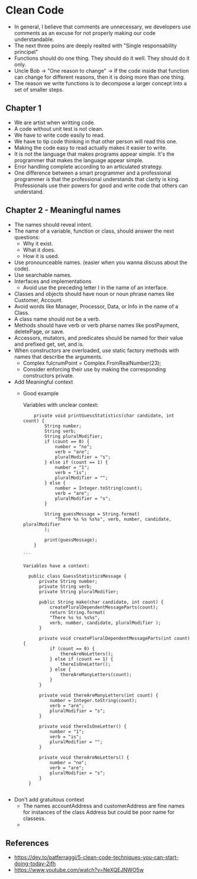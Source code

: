 # Clean Code

- In general, I believe that comments are unnecessary, we developers use comments as an excuse for not properly making our code understandable.
- The next three poins are deeply realted with "Single responsability principel"
- Functions should do one thing. They should do it well. They should do it only.
- Uncle Bob -> "One reason to change" -> If the code inside that function can change for different reasons, then it is doing more than one thing.
- The reason we write functions is to decompose a larger concept into a set of smaller steps.

## Chapter 1

-   We are artist when writting code.
-   A code without unit test is not clean.
-   We have to write code easily to read.
-   We have to tip code thinking in that other person will read this one.
-   Making the code easy to read actually makes it easier to write.
-   It is not the language that makes programs appear simple. It's the programmer that makes the language appear simple.
-   Error handling complete according to an articulated strategy.
-   One difference between a smart programmer and a professional programmer is that
    the professional understands that clarity is king. Professionals use their powers for good
    and write code that others can understand.

## Chapter 2 - Meaningful names

-   The names should reveal intent.
-   The name of a variable, function or class, should answer the next questions:
    -   Why it exist.
    -   What it does.
    -   How it is used.
-   Use pronounceable names. (easier when you wanna discuss about the code).
-   Use searchable names.
-   Interfaces and implementations
    -   Avoid use the preceding letter I in the name of an interface.
-   Classes and objects should have noun or noun phrase names like Customer, Account.
-   Avoid words like Manager, Processor, Data, or Info in the name of a Class.
-   A class name should not be a verb.
-   Methods should have verb or verb pharse names like postPayment, deletePage, or save.
-   Accessors, mutators, and predicates should be named for their value and prefixed get, set, and is.
-   When constructors are overloaded, use static factory methods with names that describe the arguments.
    -   Complex fulcrumPoint = Complex.FromRealNumber(23);
    -   Consider enforcing their use by making the corresponding constructors private.
-   Add Meaningful context
    - Good example
       
        Variables with unclear context:

        ````
            private void printGuessStatistics(char candidate, int count) {
                String number;
                String verb;
                String pluralModifier;
                if (count == 0) {
                    number = "no";
                    verb = "are";
                    pluralModifier = "s";
                } else if (count == 1) {
                    number = "1";
                    verb = "is";
                    pluralModifier = "";
                } else {
                    number = Integer.toString(count);
                    verb = "are";
                    pluralModifier = "s";
                }

                String guessMessage = String.format(
                    "There %s %s %s%s", verb, number, candidate, pluralModifier
                );
                
                print(guessMessage);
            }

        ```  

        Variables have a context:

        ````
            public class GuessStatisticsMessage {
                private String number;
                private String verb;
                private String pluralModifier;

                public String make(char candidate, int count) {
                    createPluralDependentMessageParts(count);
                    return String.format(
                    "There %s %s %s%s",
                    verb, number, candidate, pluralModifier );
                }

                private void createPluralDependentMessageParts(int count) {
                    if (count == 0) {
                        thereAreNoLetters();
                    } else if (count == 1) {
                        thereIsOneLetter();
                    } else {
                        thereAreManyLetters(count);
                    }
                }

                private void thereAreManyLetters(int count) {
                    number = Integer.toString(count);
                    verb = "are";
                    pluralModifier = "s";
                }

                private void thereIsOneLetter() {
                    number = "1";
                    verb = "is";
                    pluralModifier = "";
                }

                private void thereAreNoLetters() {
                    number = "no";
                    verb = "are";
                    pluralModifier = "s";
                }
            }
        ```

-   Don't add gratuitous context
    -   The names accountAddress and customerAddress are fine names for instances of the class Address
    but could be poor name for classess.
    -   



##  References
- https://dev.to/patferraggi/5-clean-code-techniques-you-can-start-doing-today-2ifh
- https://www.youtube.com/watch?v=NeXQEJNWO5w
